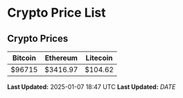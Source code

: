 # Crypto Price List

## Crypto Prices
| Bitcoin | Ethereum | Litecoin |
| ------- | -------- | -------- |
| $96715 | $3416.97 | $104.62 |
**Last Updated:** 2025-01-07 18:47 UTC
**Last Updated:** $DATE$
